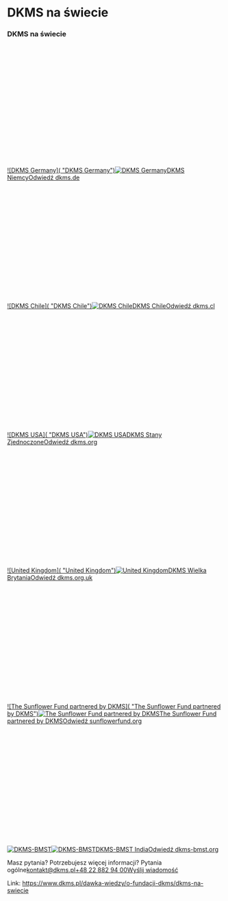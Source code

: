 # DKMS na świecie

### DKMS na świecie


[![](data:image/svg+xml;charset=utf-8,%3Csvg%20height='450'%20width='800'%20xmlns='http://www.w3.org/2000/svg'%20version='1.1'%3E%3C/svg%3E)![DKMS Germany]( "DKMS Germany")![DKMS Germany](https://assets-eu-01.kc-usercontent.com:443/bed48093-082e-0109-4b5f-7bdadab5eedd/aeb06c47-61d7-4dcd-a5f1-0395693472f2/dkms-international-ger.png?w=800&h=450&auto=format&lossless=true&fit=cover "DKMS Germany")DKMS Niemcy](https://www.dkms.de/de)[Odwiedź dkms.de](https://www.dkms.de/de)[![](data:image/svg+xml;charset=utf-8,%3Csvg%20height='450'%20width='800'%20xmlns='http://www.w3.org/2000/svg'%20version='1.1'%3E%3C/svg%3E)![DKMS Chile]( "DKMS Chile")![DKMS Chile](https://assets-eu-01.kc-usercontent.com:443/bed48093-082e-0109-4b5f-7bdadab5eedd/f397433b-db04-4202-b8f2-135c0a5e7016/dkms-international-cl.png?w=800&h=450&auto=format&lossless=true&fit=cover "DKMS Chile")DKMS Chile](https://www.dkms.cl/es)[Odwiedź dkms.cl](https://www.dkms.cl/es)[![](data:image/svg+xml;charset=utf-8,%3Csvg%20height='450'%20width='800'%20xmlns='http://www.w3.org/2000/svg'%20version='1.1'%3E%3C/svg%3E)![DKMS USA]( "DKMS USA")![DKMS USA](https://assets-eu-01.kc-usercontent.com:443/bed48093-082e-0109-4b5f-7bdadab5eedd/ae52ea18-0ce3-4884-89a4-4d279e9b1dd6/dkms-international-us.png?w=800&h=450&auto=format&lossless=true&fit=cover "DKMS USA")DKMS Stany Zjednoczone](https://www.dkms.org/)[Odwiedź dkms.org](https://www.dkms.org/)[![](data:image/svg+xml;charset=utf-8,%3Csvg%20height='450'%20width='800'%20xmlns='http://www.w3.org/2000/svg'%20version='1.1'%3E%3C/svg%3E)![United Kingdom]( "United Kingdom")![United Kingdom](https://assets-eu-01.kc-usercontent.com:443/bed48093-082e-0109-4b5f-7bdadab5eedd/cea8b80a-bdab-466c-9cdc-bb816a08584b/dkms-international-uk.png?w=800&h=450&auto=format&lossless=true&fit=cover "United Kingdom")DKMS Wielka Brytania](https://www.dkms.org.uk/)[Odwiedź dkms.org.uk](https://www.dkms.org.uk/)[![](data:image/svg+xml;charset=utf-8,%3Csvg%20height='450'%20width='800'%20xmlns='http://www.w3.org/2000/svg'%20version='1.1'%3E%3C/svg%3E)![The Sunflower Fund partnered by DKMS]( "The Sunflower Fund partnered by DKMS")![The Sunflower Fund partnered by DKMS](https://assets-eu-01.kc-usercontent.com:443/bed48093-082e-0109-4b5f-7bdadab5eedd/618a99cf-71e2-4272-8420-ddd924ec009e/dkms-international-southafrica.png?w=800&h=450&auto=format&lossless=true&fit=cover "The Sunflower Fund partnered by DKMS")The Sunflower Fund partnered by DKMS](https://www.sunflowerfund.org/)[Odwiedź sunflowerfund.org](https://www.sunflowerfund.org/)[![](data:image/svg+xml;charset=utf-8,%3Csvg%20height='450'%20width='800'%20xmlns='http://www.w3.org/2000/svg'%20version='1.1'%3E%3C/svg%3E)![DKMS-BMST]( "DKMS-BMST")![DKMS-BMST](https://assets-eu-01.kc-usercontent.com:443/bed48093-082e-0109-4b5f-7bdadab5eedd/5fb945c3-8d3d-4b9c-88c2-dd9de3bc1bcc/dkms-international-in.png?w=800&h=450&auto=format&lossless=true&fit=cover "DKMS-BMST")DKMS\-BMST India](https://www.dkms-bmst.org/)[Odwiedź dkms\-bmst.org](https://www.dkms-bmst.org/)
  



Masz pytania? Potrzebujesz więcej informacji? Pytania ogólne[kontakt@dkms.pl](mailto:kontakt@dkms.pl " Pytania ogólne")[\+48 22 882 94 00](tel:+48%2022%20882%2094%2000 " Pytania ogólne")[Wyślij wiadomość](mailto:kontakt@dkms.pl)

Link: https://www.dkms.pl/dawka-wiedzy/o-fundacji-dkms/dkms-na-swiecie
